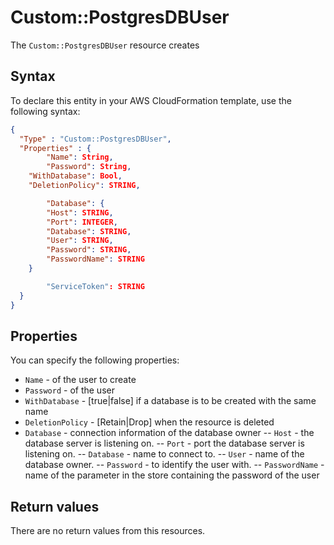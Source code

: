 # Custom::PostgresDBUser
The `Custom::PostgresDBUser` resource creates 


## Syntax
To declare this entity in your AWS CloudFormation template, use the following syntax:

```json
{
  "Type" : "Custom::PostgresDBUser",
  "Properties" : {
        "Name": String,
        "Password": String,
	"WithDatabase": Bool,
	"DeletionPolicy": STRING,

        "Database": {
		"Host": STRING,
		"Port": INTEGER,
		"Database": STRING,
		"User": STRING,
		"Password": STRING,
		"PasswordName": STRING
	}

        "ServiceToken": STRING
  }
}
```

## Properties
You can specify the following properties:

- `Name` - of the user to create
- `Password` - of the user
- `WithDatabase` - [true|false] if a database is to be created with the same name
- `DeletionPolicy` - [Retain|Drop] when the resource is deleted
- `Database` - connection information of the database owner
-- `Host` - the database server is listening on.
-- `Port` - port the database server is listening on.
-- `Database` - name to connect to.
-- `User` - name of the database owner.
-- `Password` - to identify the user with.
-- `PasswordName` - name of the parameter in the store containing the password of the user


## Return values
There are no return values from this resources.

